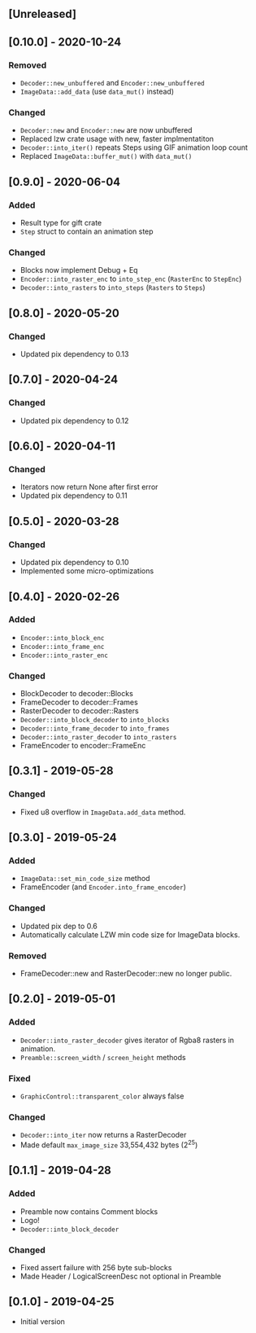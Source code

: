 ## [Unreleased]

## [0.10.0] - 2020-10-24
### Removed
* `Decoder::new_unbuffered` and `Encoder::new_unbuffered`
* `ImageData::add_data` (use `data_mut()` instead)
### Changed
* `Decoder::new` and `Encoder::new` are now unbuffered
* Replaced lzw crate usage with new, faster implmentatiton
* `Decoder::into_iter()` repeats Steps using GIF animation loop count
* Replaced `ImageData::buffer_mut()` with `data_mut()`

## [0.9.0] - 2020-06-04
### Added
* Result type for gift crate
* `Step` struct to contain an animation step
### Changed
* Blocks now implement Debug + Eq
* `Encoder::into_raster_enc` to `into_step_enc` (`RasterEnc` to `StepEnc`)
* `Decoder::into_rasters` to `into_steps` (`Rasters` to `Steps`)

## [0.8.0] - 2020-05-20
### Changed
* Updated pix dependency to 0.13

## [0.7.0] - 2020-04-24
### Changed
* Updated pix dependency to 0.12

## [0.6.0] - 2020-04-11
### Changed
* Iterators now return None after first error
* Updated pix dependency to 0.11

## [0.5.0] - 2020-03-28
### Changed
* Updated pix dependency to 0.10
* Implemented some micro-optimizations

## [0.4.0] - 2020-02-26
### Added
* `Encoder::into_block_enc`
* `Encoder::into_frame_enc`
* `Encoder::into_raster_enc`
### Changed
* BlockDecoder to decoder::Blocks
* FrameDecoder to decoder::Frames
* RasterDecoder to decoder::Rasters
* `Decoder::into_block_decoder` to `into_blocks`
* `Decoder::into_frame_decoder` to `into_frames`
* `Decoder::into_raster_decoder` to `into_rasters`
* FrameEncoder to encoder::FrameEnc

## [0.3.1] - 2019-05-28
### Changed
* Fixed u8 overflow in `ImageData.add_data` method.

## [0.3.0] - 2019-05-24
### Added
* `ImageData::set_min_code_size` method
* FrameEncoder (and `Encoder.into_frame_encoder`)
### Changed
* Updated pix dep to 0.6
* Automatically calculate LZW min code size for ImageData blocks.
### Removed
* FrameDecoder::new and RasterDecoder::new no longer public.

## [0.2.0] - 2019-05-01
### Added
* `Decoder::into_raster_decoder` gives iterator of Rgba8 rasters in animation.
* `Preamble::screen_width` / `screen_height` methods
### Fixed
* `GraphicControl::transparent_color` always false
### Changed
* `Decoder::into_iter` now returns a RasterDecoder
* Made default `max_image_size` 33,554,432 bytes (2<sup>25</sup>)

## [0.1.1] - 2019-04-28
### Added
* Preamble now contains Comment blocks
* Logo!
* `Decoder::into_block_decoder`
### Changed
* Fixed assert failure with 256 byte sub-blocks
* Made Header / LogicalScreenDesc not optional in Preamble

## [0.1.0] - 2019-04-25
* Initial version
